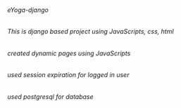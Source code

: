 ######  eYoga-django
######  This is django based project using JavaScripts, css, html
######  created dynamic pages using JavaScripts
###### used session expiration for logged in user
###### used postgresql for database

